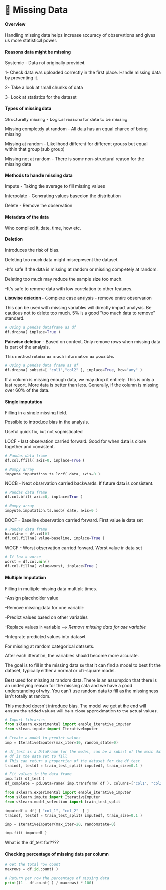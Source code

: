 # 🚿 Missing Data

#### Overview

Handling missing data helps increase accuracy of observations and gives us more statistical power.

#### Reasons data might be missing

Systemic - Data not originally provided.

1- Check data was uploaded correctly in the first place. Handle missing data by preventing it.

2- Take a look at small chunks of data

3- Look at statistics for the dataset

#### Types of missing data

Structurally missing - Logical reasons for data to be missing

Missing completely at random - All data has an equal chance of being missing

Missing at random - Likelihood different for different groups but equal within that group (sub group)

Missing not at random - There is some non-structural reason for the missing data

#### Methods to handle missing data

Impute - Taking the average to fill missing values

Interpolate - Generating values based on the distribution

Delete - Remove the observation

#### Metadata of the data

Who compiled it, date, time, how etc.

#### Deletion

Introduces the risk of bias.

Deleting too much data might misrepresent the dataset.

\-It's safe if the data is missing at random or missing completely at random.

Deleting too much may reduce the sample size too much.

\-It's safe to remove data with low correlation to other features.

**Listwise deletion** - Complete case analysis - remove entire observation

This can be used with missing variables will directly impact analysis. Be cautious not to delete too much. 5% is a good "too much data to remove" standard.

```python
# Using a pandas dataframe as df
df.dropna( inplace=True )
```

**Pairwise deletion** - Based on context. Only remove rows when missing data is part of the analysis.

This method retains as much information as possible.

```python
# Using a pandas data frame as df
df.dropna( subset=[ "col1","col2" ], inplace=True, how="any" )
```

If a column is missing enough data, we may drop it entirely. This is only a last resort. More data is better than less. Generally, if the column is missing over 60% of the data.

#### Single imputation

Filling in a single missing field.

Possible to introduce bias in the analysis.

Useful quick fix, but not sophisticated.

LOCF - last observation carried forward. Good for when data is close together and consistent.

```python
# Pandas data frame
df.col.ffill( axis=0, inplace=True )

# Numpy array
impyute.imputations.ts.locf( data, axis=0 )
```

NOCB - Next observation carried backwards. If future data is consistent.

```python
# Pandas data frame
df.col.bfil( axis=0, inplace=True )

# Numpy array
impyute.imputation.ts.nocb( date, axis=0 )
```

BOCF - Baseline observation carried forward. First value in data set

```python
# Pandas data frame
baseline = df.col[0]
df.col.fillna( value=baseline, inplace=True )
```

WOCF - Worst observation carried forward. Worst value in data set

```python
# If low = worse
worst = df.col.min()
df.col.fillna( value=worst, inplace=True )
```

#### Multiple Imputation

Filling in multiple missing data multiple times.

\-Assign placeholder value

\-Remove missing data for one variable

\-Predict values based on other variables

\-Replace values in variable --> _Remove missing data for one variable_

\-Integrate predicted values into dataset

For missing at random categorical datasets.

After each itteration, the variables should become more accurate.

The goal is to fill in the missing data so that it can find a model to best fit the dataset, typically either a normal or chi-square model.

Best used for missing at random data. There is an assumption that there is an underlying reason for the missing data and we have a good understanding of why. You can't use random data to fill as the missingness isn't totally at random.

This method doesn't introduce bias. The model we get at the end will ensure the added values will be a close approximation to the actual values.

```python
# Import libraries
from sklearn.experimental import enable_iterative_imputer
from sklean.impute import IterativeImputer

# Create a model to predict values
imp = IterativeImputer(max_iter=10, random_state=0)

# df_test is a DataFrame for the model, can be a subset of the main dataset
# df is the data set to fill
# This can return a proportion of the dataset for the df_test
traindf, testdf = train_test_split( imputedf, train_size=0.1 )

# Fit values in the data frame
imp.fit( df_test )
df_complete = pd.DataFrame( imp.transform( df ), columns=["col1", "col2", "col3"] )


```

```python
from sklearn.experimental import enable_iterative_imputer
from sklearn.impute import IterativeImputer
from sklearn.model_selection import train_test_split

imputedf = df[ [ "col_1", "col_2"  ] ]
traindf, testdf = train_test_split( imputedf, train_size=0.1 )

imp = IterativeImputer(max_iter=20, randomstate=0)

imp.fit( imputedf )
```

What is the df\_test for????

#### Checking percentage of missing data per column

```python
# Get the total row count
maxrows = df.id.count( )

# Return per row the percentage of missing data
print((1 - df.count( ) / maxrows) * 100)
```
